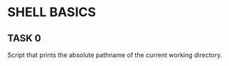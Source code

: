 # SHELL BASICS
## TASK 0
Script that prints the absolute pathname of the current working directory.
